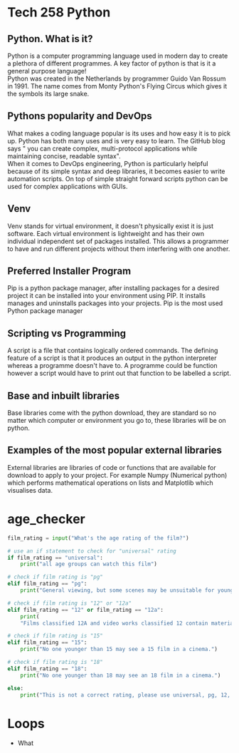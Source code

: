 # Tech 258 Python
## Python. What is it?
Python is a computer programming language used in modern day to create a plethora
of different programmes. A key factor of python is that is it a general purpose language!<br>
Python was created in the Netherlands by programmer Guido Van Rossum in 1991. 
The name comes from Monty Python's Flying Circus which gives it the symbols its large snake.

## Pythons popularity and DevOps
What makes a coding language popular is its uses and how easy it is to pick up. Python has both many uses
and is very easy to learn. The GitHub blog says " you can create complex, multi-protocol applications while maintaining 
concise, readable syntax".<br>
When it comes to DevOps engineering, Python is particularly helpful because of its simple syntax and deep libraries, it 
becomes easier to write automation scripts. On top of simple straight forward scripts python can be used for complex 
applications with GUIs.

## Venv
Venv stands for virtual environment, it doesn't physically exist it is just software. Each virtual environment is lightweight
and has their own individual independent set of packages installed. This allows a programmer to have and run different projects
without them interfering with one another.

## Preferred Installer Program
Pip is a python package manager, after installing packages for a desired project it can be installed into your environment
using PIP. It installs manages and uninstalls packages into your projects. Pip is the most used Python package manager

## Scripting vs Programming
A script is a file that contains logically ordered commands. The defining feature of a script is that it produces an output
in the python interpreter whereas a programme doesn't have to. A programme could be function however a script would have to
print out that function to be labelled a script.

## Base and inbuilt libraries
Base libraries come with the python download, they are standard so no matter which computer or environment you go to, these
libraries will be on python. 

## Examples of the most popular external libraries
External libraries are libraries of code or functions that are available for download to apply to your project. 
For example Numpy (Numerical python) which performs mathematical operations on lists and Matplotlib which visualises data. 

# age_checker

```python
film_rating = input("What's the age rating of the film?")

# use an if statement to check for "universal" rating
if film_rating == "universal":
    print("all age groups can watch this film")

# check if film rating is "pg"
elif film_rating == "pg":
    print("General viewing, but some scenes may be unsuitable for young children.")

# check if film rating is "12" or "12a"
elif film_rating == "12" or film_rating == "12a":
    print(
    "Films classified 12A and video works classified 12 contain material that is not generally suitable for children aged under 12. No one younger than 12 may see a 12A film in a cinema unless accompanied by an adult.")

# check if film rating is "15"
elif film_rating == "15":
    print("No one younger than 15 may see a 15 film in a cinema.")

# check if film rating is "18"
elif film_rating == "18":
    print("No one younger than 18 may see an 18 film in a cinema.")

else:
    print("This is not a correct rating, please use universal, pg, 12, 12a, 15, 18")
```

# Loops
- What

```python

```